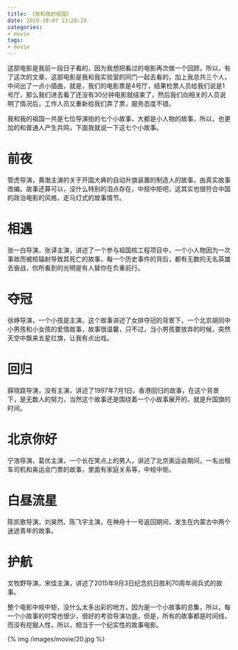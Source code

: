 ```yaml
---
title: 《我和我的祖国》
date: 2019-10-07 13:28:24
categories:
- movie
tags:
- movie
---
```

这部电影是我前一段日子看的，因为我想把看过的电影再次做一个回顾，所以，有了这次的文章，这部电影是我和我实验室的同门一起去看的，加上我总共三个人，中间出了一点小插曲，就是，我们的电影票是4号厅，结果检票人员给我们说是1号厅，那么我们进去看了还没有30分钟电影就结束了，然后我们向相关的人员说明了情况后，工作人员又重新给我们弄了票，服务态度不错。
<!-- more -->
我和我的祖国一共是七位导演拍的七个小故事，大都是小人物的故事，所以，也更加的和普通人产生共鸣，下面我就说一下这七个小故事。

# 前夜

管虎导演，黄渤主演的关于开国大典的自动升旗装置的制造人的故事，由真实故事改编。故事还算可以，没什么特别的泪点存在，中规中矩吧，这其实也很符合中国的政治电影的风格，走马灯式的故事情节。

# 相遇

张一白导演，张译主演，讲述了一个参与祖国核工程项目中，一个小人物因为一次事故而被核辐射导致其死亡的故事，每一个历史事件的背后，都有无数的无名英雄去奋战，你所看到的光明是有人替你在负重前行。

# 夺冠

徐峥导演，一个小孩是主演，这个故事讲述了女排夺冠的背景下，一个北京胡同中小男孩和小女孩的爱情故事，故事很温馨，只不过，当小男孩要放弃的时候，突然天空中飘来五星红旗，让我有点出戏。

# 回归

薛晓路导演，没有主演，讲述了1997年7月1日，香港回归的故事，在这个背景下，是无数人的努力，当然这个故事还是围绕着一个小故事展开的，就是升国旗的时间。

# 北京你好

宁浩导演，葛优主演，一个长在笑点上的男人，讲述了北京奥运会期间，一名出租车司机和奥运会门票的故事，里面有家庭关系等，中规中矩。

# 白昼流星

陈凯歌导演，刘昊然、陈飞宇主演，在神舟十一号返回期间，发生在内蒙古中两个迷途青年的故事。

# 护航

文牧野导演，宋佳主演，讲述了2015年9月3日纪念抗日胜利70周年阅兵式的故事。

整个电影中规中矩，没什么太多出彩的地方，因为是一个小故事的总集，所以，每一个小故事的时常也很少，很好的考验导演功底，但是，所有的故事都是时间线，而没有挖掘人性，所以，相当于一个纪实性的故事电影。

{% img /images/movie/20.jpg %}
